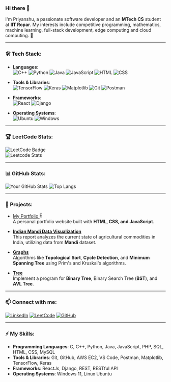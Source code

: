 ### Hi there 👋
I'm Priyanshu, a passionate software developer and an **MTech CS** student at **IIT Ropar**. My interests include competitive programming, mathematics, machine learning, full-stack development, edge computing and cloud computing. 🚀

---

### 🛠 Tech Stack:
- **Languages**:  
  ![C++](https://img.shields.io/badge/-C++-00599C?style=flat-square&logo=cplusplus&logoColor=white) ![Python](https://img.shields.io/badge/-Python-3776AB?style=flat-square&logo=python&logoColor=white) ![Java](https://img.shields.io/badge/-Java-007396?style=flat-square&logo=java&logoColor=white) ![JavaScript](https://img.shields.io/badge/-JavaScript-F7DF1E?style=flat-square&logo=javascript&logoColor=black) ![HTML](https://img.shields.io/badge/-HTML5-E34F26?style=flat-square&logo=html5&logoColor=white) ![CSS](https://img.shields.io/badge/-CSS3-1572B6?style=flat-square&logo=css3&logoColor=white)

- **Tools & Libraries**:  
  ![TensorFlow](https://img.shields.io/badge/-TensorFlow-FF6F00?style=flat-square&logo=tensorflow&logoColor=white) ![Keras](https://img.shields.io/badge/-Keras-D00000?style=flat-square&logo=keras&logoColor=white) ![Matplotlib](https://img.shields.io/badge/-Matplotlib-11557C?style=flat-square&logo=python&logoColor=white) ![Git](https://img.shields.io/badge/-Git-F05032?style=flat-square&logo=git&logoColor=white) ![Postman](https://img.shields.io/badge/-Postman-FF6C37?style=flat-square&logo=postman&logoColor=white)

- **Frameworks**:  
  ![React](https://img.shields.io/badge/-React-61DAFB?style=flat-square&logo=react&logoColor=white) ![Django](https://img.shields.io/badge/-Django-092E20?style=flat-square&logo=django&logoColor=white)

- **Operating Systems**:  
  ![Ubuntu](https://img.shields.io/badge/-Ubuntu-E95420?style=flat-square&logo=ubuntu&logoColor=white) ![Windows](https://img.shields.io/badge/-Windows_11-0078D6?style=flat-square&logo=windows&logoColor=white)

---

### 🏆 LeetCode Stats:
![LeetCode Badge](https://img.shields.io/badge/LeetCode-prianshukla-orange?style=flat&logo=leetcode)  
![Leetcode Stats](https://leetcard.jacoblin.cool/prianshukla?ext=heatmap)

---

### 📊 GitHub Stats:
![Your GitHub Stats](https://github-readme-stats.vercel.app/api?username=csePriyanshu&show_icons=true&theme=radical)
![Top Langs](https://github-readme-stats.vercel.app/api/top-langs/?username=csePriyanshu&layout=compact&theme=radical)

---

### 📂 Projects:
<!-- - [**Portfolio Website**](https://github.com/csePriyanshu/my-portfolio) -->
- <a href="https://csepriyanshu.github.io/priyanshu-portfolio/" target="_blank">My Portfolio <img src="https://img.icons8.com/material-outlined/24/FFFFFF/external-link.png" alt="External Link" style="width: 16px;"/></a><br>
  A personal portfolio website built with **HTML, CSS, and JavaScript**.
  
- [**Indian Mandi Data Visualization**](https://github.com/csePriyanshu/India-mandi-data-visualization)  
  This report analyzes the current state of agricultural commodities in India, utilizing data from **Mandi** dataset.
  
- [**Graphs**](https://github.com/csePriyanshu/Graphs)  
  Algorithms like **Topological Sort**, **Cycle Detection**, and **Minimum Spanning Tree** using Prim's and Kruskal's algorithms.

- [**Tree**](https://github.com/csePriyanshu/Tree)  
  Implement a program for **Binary Tree**, Binary Search Tree (**BST**), and **AVL Tree**.

---

### 📫 Connect with me:
[![LinkedIn](https://img.shields.io/badge/LinkedIn-blue?style=flat&logo=linkedin)](https://linkedin.com/in/prianshukla) [![LeetCode](https://img.shields.io/badge/LeetCode-orange?style=flat&logo=leetcode)](https://leetcode.com/prianshukla) [![GitHub](https://img.shields.io/badge/GitHub-black?style=flat&logo=github)](https://github.com/csePriyanshu)

---

### ⚡ My Skills:
- **Programming Languages**: C, C++, Python, Java, JavaScript, PHP, SQL, HTML, CSS, MySQL
- **Tools & Libraries**: Git, GitHub, AWS EC2, VS Code, Postman, Matplotlib, TensorFlow, Keras
- **Frameworks**: ReactJs, Django, REST, RESTful API
- **Operating Systems**: Windows 11, Linux Ubuntu



<!-- ## Check me out on -

<div>
  <a href="https://www.linkedin.com/in/prianshukla/" target="_blank"><img src="./images/linkedin-30.png" title="Linkedin"></a>&nbsp;&nbsp;
  <a href="https://leetcode.com/priyanshushukla5555/" target="_blank"><img src="./images/leetcode.png" title="Leetcode"></a>&nbsp;&nbsp;
  <a href="https://codepen.io/prianshukla" target="_blank"><img src="./images/codepen-30.png" title="Codepen"></a>&nbsp;&nbsp;
  <a href="https://www.instagram.com/_prianshukla/" target="_blank"><img src="./images/instagram-30.png" title="Instagram"></a>
</div>

## Tech I am familiar with and use more often !

  Front End :
  
  &nbsp;&nbsp;&nbsp;<img src="./images/javascript-50.png" style="width:50px" title="Javascript">&nbsp;&nbsp;&nbsp;<img src="./images/react-50.png" title="ReactJs">
  &nbsp;&nbsp;&nbsp;<img src="./images/html-5-50.png" title="HTML">&nbsp;&nbsp;&nbsp;<img src="./images/css3-50.png" title="CSS">
  &nbsp;&nbsp;&nbsp;<img src="./images/tailwindcss.png" width ="50px" title="TailwindCSS">&nbsp;&nbsp;&nbsp;<img src="./images/bootstrap-50.png" title="Boostrap">
  
  Back End :
  
  &nbsp;&nbsp;&nbsp;<img src="./images/javascript-50.png" style="width:50px" title="Javascript">&nbsp;&nbsp;&nbsp;<img src="./images/java-50.png" title="Java">
  &nbsp;&nbsp;&nbsp;<img src="./images/nodejs-50.png" style="width:50px" title="NodeJs">&nbsp;&nbsp;&nbsp;<img src="./images/mysql-logo-50.png" title="MySQL">
  &nbsp;&nbsp;&nbsp;<img src="./images/php-logo-50.png" title="PHP">
  
  Softwares :
  
  &nbsp;&nbsp;&nbsp;<img src="./images/github-50.png" style="width:50px" title="Github">&nbsp;&nbsp;&nbsp;
  <img src="./images/intellij-idea-50.png" style="width:50px" title="IntelliJ">&nbsp;&nbsp;&nbsp;<img src="./images/visual-studio-50.png" title="VS Code">
  &nbsp;&nbsp;&nbsp;<img src="./images/microsoft-excel-50.png" title="Excel">&nbsp;&nbsp;&nbsp;<img src="./images/microsoft-powerpoint-50.png" title="Power Point">
  &nbsp;&nbsp;&nbsp;<img src="./images/microsoft-word-50.png" title="MS Word">&nbsp;&nbsp;&nbsp;<img src="./images/canva-50.png" title="Canva">
  &nbsp;&nbsp;&nbsp;<img src="./images/blender-3d-50.png" title="Blender 3D">
  
  Coding Platforms :
    
  &nbsp;&nbsp;&nbsp;<a href="https://www.hackerrank.com/priyanshushukla8" target="_blank"><img src="./images/hackerrank-50.png" title="Hackerrank"></a>
  &nbsp;&nbsp;&nbsp;<a href="https://leetcode.com/priyanshushukla5555/" target="_blank"><img src="./images/leetcode-50.png" title="Leetcode"></a>
  &nbsp;&nbsp;&nbsp;<a href="https://www.codechef.com/users/roger_20" target="_blank"><img src="./images/codechef-img-50.png" title="CodeChef"></a> -->
  

<!---
csePriyanshu/csePriyanshu is a ✨ special ✨ repository because its `README.md` (this file) appears on your GitHub profile.
You can click the Preview link to take a look at your changes.
--->
